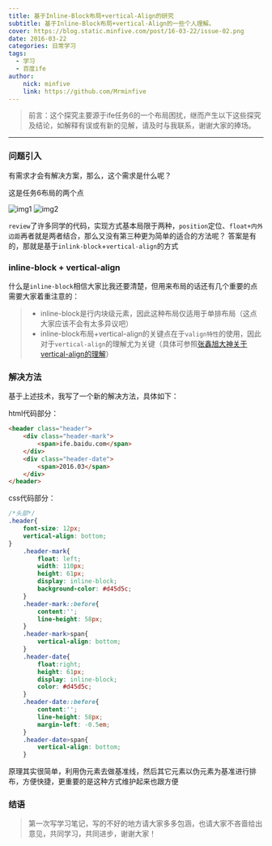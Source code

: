 ```yaml
---
title: 基于Inline-Block布局+vertical-Align的研究
subtitle: 基于Inline-Block布局+vertical-Align的一些个人理解。
cover: https://blog.static.minfive.com/post/16-03-22/issue-02.png
date: 2016-03-22
categories: 日常学习
tags:
  - 学习
  - 百度ife
author:
    nick: minfive
    link: https://github.com/Mrminfive
---
```


> 前言：这个探究主要源于ife任务6的一个布局困扰，继而产生以下这些探究及结论，如解释有误或有新的见解，请及时与我联系，谢谢大家的捧场。

------

### 问题引入

有需求才会有解决方案，那么，这个需求是什么呢？

这是任务6布局的两个点

![img1][1]
![img2][2]

`review`了许多同学的代码，实现方式基本局限于两种，`position`定位、`float+内外边距`再者就是两者结合，那么又没有第三种更为简单的适合的方法呢？
答案是有的，那就是基于`inlink-block`+`vertical-align`的方式


### inline-block + vertical-align

什么是`inline-block`相信大家比我还要清楚，但用来布局的话还有几个重要的点需要大家着重注意的：

> * inline-block是行内块级元素，因此这种布局仅适用于单排布局（这点大家应该不会有太多异议吧）
> * inline-block布局+vertical-align的关键点在于`valign特性`的使用，因此对于`vertical-align`的理解尤为关键（具体可参照[张鑫旭大神关于vertical-align的理解][3]）


### 解决方法

基于上述技术，我写了一个新的解决方法，具体如下：

html代码部分：

``` html
<header class="header">
    <div class="header-mark">
        <span>ife.baidu.com</span>
    </div>
    <div class="header-date">
        <span>2016.03</span>
    </div>
</header>
```

css代码部分：

``` css
/*头部*/
.header{
    font-size: 12px;
    vertical-align: bottom;
}
    .header-mark{
        float: left;
        width: 110px;
        height: 61px;
        display: inline-block;
        background-color: #d45d5c;
    }
    .header-mark::before{
        content:'';
        line-height: 58px;
    }
    .header-mark>span{
        vertical-align: bottom;
    }
    .header-date{
        float:right;
        height: 61px;
        display: inline-block;
        color: #d45d5c;
    }
    .header-date::before{
        content:'';
        line-height: 58px;
        margin-left: -0.5em;
    }
    .header-date>span{
        vertical-align: bottom;
    }
```

原理其实很简单，利用伪元素去做基准线，然后其它元素以伪元素为基准进行排布，方便快捷，更重要的是这种方式维护起来也跟方便


### 结语

> 第一次写学习笔记，写的不好的地方请大家多多包涵，也请大家不吝啬给出意见，共同学习，共同进步，谢谢大家！


[1]: https://blog.static.minfive.com/post/16-03-22/issue-01.png
[2]: https://blog.static.minfive.com/post/16-03-22/issue-02.png
[3]: http://www.zhangxinxu.com/wordpress/2010/05/%E6%88%91%E5%AF%B9css-vertical-align%E7%9A%84%E4%B8%80%E4%BA%9B%E7%90%86%E8%A7%A3%E4%B8%8E%E8%AE%A4%E8%AF%86%EF%BC%88%E4%B8%80%EF%BC%89/